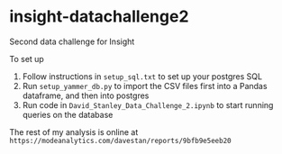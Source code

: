 # insight-datachallenge2
Second data challenge for Insight

To set up
1. Follow instructions in `setup_sql.txt` to set up your postgres SQL
1. Run `setup_yammer_db.py` to import the CSV files first into a Pandas dataframe, and then into postgres
1. Run code in `David_Stanley_Data_Challenge_2.ipynb` to start running queries on the database

The rest of my analysis is online at `https://modeanalytics.com/davestan/reports/9bfb9e5eeb20`
